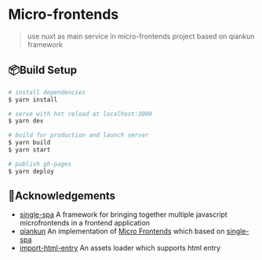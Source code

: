 # Micro-frontends

> use nuxt as main service in micro-frontends project based on qiankun framework

## :package:Build Setup

```bash
# install dependencies
$ yarn install

# serve with hot reload at localhost:3000
$ yarn dev

# build for production and launch server
$ yarn build
$ yarn start

# publish gh-pages
$ yarn deploy
```

## :book:Acknowledgements

- [single-spa](https://single-spa.js.org/) A framework for bringing together multiple javascript microfrontends in a frontend application
- [qiankun](https://qiankun.umijs.org/) An implementation of [Micro Frontends](https://micro-frontends.org/) which based on [single-spa](https://github.com/CanopyTax/single-spa)
- [import-html-entry](https://github.com/kuitos/import-html-entry/) An assets loader which supports html entry

